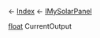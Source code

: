 ← [Index](Api-Index) ← [IMySolarPanel](SpaceEngineers.Game.ModAPI.Ingame.IMySolarPanel)

[float](System.Single) CurrentOutput